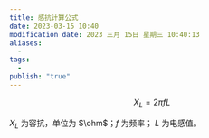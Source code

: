 ```yaml
---
title: 感抗计算公式
date: 2023-03-15 10:40
modification date: 2023 三月 15日 星期三 10:40:13
aliases:
  - 
tags:
  - 
publish: "true"
---
```

$$
X_{L}=2\pi fL
$$

$X_{L}$ 为容抗，单位为 $\ohm$；$f$ 为频率； $L$ 为电感值。
